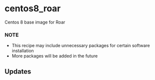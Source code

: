 # centos8_roar
Centos 8 base image for Roar

### NOTE ###
- This recipe may include unnecessary packages for certain software installation  
- More packages will be added in the future

## Updates ##
